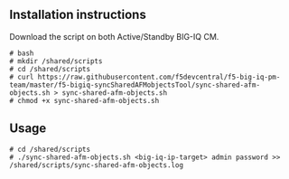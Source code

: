 Installation instructions
-------------------------

Download the script on both Active/Standby BIG-IQ CM.

```
# bash
# mkdir /shared/scripts
# cd /shared/scripts
# curl https://raw.githubusercontent.com/f5devcentral/f5-big-iq-pm-team/master/f5-bigiq-syncSharedAFMobjectsTool/sync-shared-afm-objects.sh > sync-shared-afm-objects.sh
# chmod +x sync-shared-afm-objects.sh
```

Usage
-----

```
# cd /shared/scripts
# ./sync-shared-afm-objects.sh <big-iq-ip-target> admin password >> /shared/scripts/sync-shared-afm-objects.log
```
